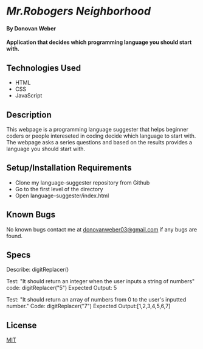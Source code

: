 # _Mr.Robogers Neighborhood_

#### By Donovan Weber

#### Application that decides which programming language you should start with.

## Technologies Used

* HTML
* CSS
* JavaScript


## Description

This webpage is a programming language suggester that helps beginner coders
or people intereseted in coding decide which language to start with. The webpage asks a series questions and based on the results provides a language you should start with.

## Setup/Installation Requirements

* Clone my language-suggester repository from Github
* Go to the first level of the directory
* Open language-suggester/index.html

## Known Bugs

No known bugs contact me at [donovanweber03@gmail.com](mailto:donovanweber03@gmail.com) if any bugs are 
found.

## Specs

Describe: digitReplacer()

Test: "It should return an integer when the user inputs a string of numbers"
code: digitReplacer("5")
Expected Output: 5 

Test: "It should return an array of numbers from 0 to the user's inputted number."
Code: digitReplacer("7")
Expected Output:[1,2,3,4,5,6,7]


## License

[MIT](https://choosealicense.com/licenses/mit/)